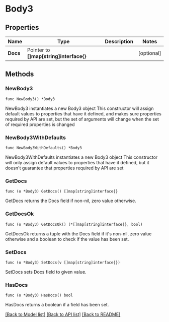 # Body3

## Properties

Name | Type | Description | Notes
------------ | ------------- | ------------- | -------------
**Docs** | Pointer to **[]map[string]interface{}** |  | [optional] 

## Methods

### NewBody3

`func NewBody3() *Body3`

NewBody3 instantiates a new Body3 object
This constructor will assign default values to properties that have it defined,
and makes sure properties required by API are set, but the set of arguments
will change when the set of required properties is changed

### NewBody3WithDefaults

`func NewBody3WithDefaults() *Body3`

NewBody3WithDefaults instantiates a new Body3 object
This constructor will only assign default values to properties that have it defined,
but it doesn't guarantee that properties required by API are set

### GetDocs

`func (o *Body3) GetDocs() []map[string]interface{}`

GetDocs returns the Docs field if non-nil, zero value otherwise.

### GetDocsOk

`func (o *Body3) GetDocsOk() (*[]map[string]interface{}, bool)`

GetDocsOk returns a tuple with the Docs field if it's non-nil, zero value otherwise
and a boolean to check if the value has been set.

### SetDocs

`func (o *Body3) SetDocs(v []map[string]interface{})`

SetDocs sets Docs field to given value.

### HasDocs

`func (o *Body3) HasDocs() bool`

HasDocs returns a boolean if a field has been set.


[[Back to Model list]](../README.md#documentation-for-models) [[Back to API list]](../README.md#documentation-for-api-endpoints) [[Back to README]](../README.md)


